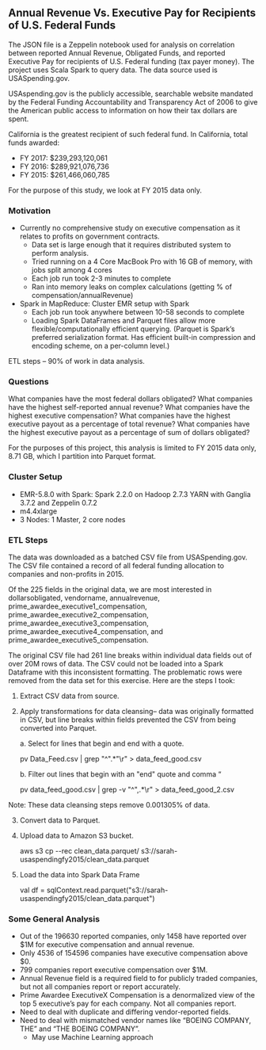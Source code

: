 ## Annual Revenue Vs. Executive Pay for Recipients of U.S. Federal Funds

The JSON file is a Zeppelin notebook used for analysis on correlation between reported Annual Revenue, Obligated Funds, and reported Executive Pay for recipients of U.S. Federal funding (tax payer money). The project uses Scala Spark to query data. The data source used is USASpending.gov.

USAspending.gov is the publicly accessible, searchable website mandated by the Federal Funding Accountability and Transparency Act of 2006 to give the American public access to information on how their tax dollars are spent.

California is the greatest recipient of such federal fund. In California, total funds awarded:
* FY 2017:     $239,293,120,061
* FY 2016:     $289,921,076,736
* FY 2015:     $261,466,060,785

For the purpose of this study, we look at FY 2015 data only.

### Motivation

* Currently no comprehensive study on executive compensation as it relates to profits on government contracts.
  * Data set is large enough that it requires distributed system to perform analysis. 
  * Tried running on a 4 Core MacBook Pro with 16 GB of memory, with jobs split among 4 cores
  * Each job run took 2-3 minutes to complete
  * Ran into memory leaks on complex calculations (getting % of compensation/annualRevenue)
* Spark in MapReduce: Cluster EMR setup with Spark
  * Each job run took anywhere between 10-58 seconds to complete
  * Loading Spark DataFrames and Parquet files allow more flexible/computationally efficient querying. (Parquet is Spark’s preferred serialization format. Has efficient built-in compression and encoding scheme, on a per-column level.)

ETL steps – 90% of work in data analysis.


### Questions

What companies have the most federal dollars obligated?
What companies have the highest self-reported annual revenue?
What companies have the highest executive compensation?
What companies have the highest executive payout as a percentage of total revenue?
What companies have the highest executive payout as a percentage of sum of dollars obligated?

For the purposes of this project, this analysis is limited to FY 2015 data only,  8.71 GB, which I partition into Parquet format.


### Cluster Setup

* EMR-5.8.0 with Spark: Spark 2.2.0 on Hadoop 2.7.3 YARN with Ganglia 3.7.2 and Zeppelin 0.7.2
* m4.4xlarge
* 3 Nodes: 1 Master, 2 core nodes


### ETL Steps

The data was downloaded as a batched CSV file from USASpending.gov. The CSV file contained a record of all federal funding allocation to companies and non-profits in 2015.

Of the 225 fields in the original data, we are most interested in dollarsobligated, vendorname, annualrevenue, prime_awardee_executive1_compensation, prime_awardee_executive2_compensation, prime_awardee_executive3_compensation, prime_awardee_executive4_compensation, and prime_awardee_executive5_compensation.

The original CSV file had 261 line breaks within individual data fields out of over 20M rows of data. The CSV could not be loaded into a Spark Dataframe with this inconsistent formatting. The problematic rows were removed from the data set for this exercise. Here are the steps I took:

1. Extract CSV data from source. 

2. Apply transformations for data cleansing– data was originally formatted in CSV, but line breaks within fields prevented the CSV from being converted into Parquet.

   a. Select for lines that begin and end with a quote.

   pv Data_Feed.csv | grep "^\".*\"\r" > data_feed_good.csv  

   b. Filter out lines that begin with an "end" quote and comma  “
   
   pv data_feed_good.csv | grep -v "^\",.*\r" > data_feed_good_2.csv 

Note:  These data cleansing steps remove 0.001305% of data.

3. Convert data to Parquet.
4. Upload data to Amazon S3 bucket.

   aws s3 cp --rec clean_data.parquet/ s3://sarah-usaspendingfy2015/clean_data.parquet

5.  Load the data into Spark Data Frame

    val df = sqlContext.read.parquet("s3://sarah-usaspendingfy2015/clean_data.parquet")




### Some General Analysis

* Out of the 196630 reported companies, only 1458 have reported over $1M for executive compensation and annual revenue.
* Only 4536 of 154596 companies have executive compensation above $0. 
* 799 companies report executive compensation over $1M.
* Annual Revenue field is a required field to for publicly traded companies, but not all companies report or report accurately. 
* Prime Awardee ExecutiveX Compensation is a denormalized view of the top 5 executive’s pay for each company. Not all companies report.
* Need to deal with duplicate and differing vendor-reported fields.
* Need to deal with mismatched vendor names like “BOEING COMPANY, THE” and “THE BOEING COMPANY”.
  * May use Machine Learning approach

